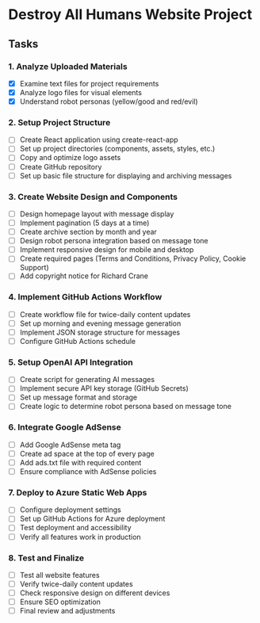 # Destroy All Humans Website Project

## Tasks

### 1. Analyze Uploaded Materials
- [x] Examine text files for project requirements
- [x] Analyze logo files for visual elements
- [x] Understand robot personas (yellow/good and red/evil)

### 2. Setup Project Structure
- [ ] Create React application using create-react-app
- [ ] Set up project directories (components, assets, styles, etc.)
- [ ] Copy and optimize logo assets
- [ ] Create GitHub repository
- [ ] Set up basic file structure for displaying and archiving messages

### 3. Create Website Design and Components
- [ ] Design homepage layout with message display
- [ ] Implement pagination (5 days at a time)
- [ ] Create archive section by month and year
- [ ] Design robot persona integration based on message tone
- [ ] Implement responsive design for mobile and desktop
- [ ] Create required pages (Terms and Conditions, Privacy Policy, Cookie Support)
- [ ] Add copyright notice for Richard Crane

### 4. Implement GitHub Actions Workflow
- [ ] Create workflow file for twice-daily content updates
- [ ] Set up morning and evening message generation
- [ ] Implement JSON storage structure for messages
- [ ] Configure GitHub Actions schedule

### 5. Setup OpenAI API Integration
- [ ] Create script for generating AI messages
- [ ] Implement secure API key storage (GitHub Secrets)
- [ ] Set up message format and storage
- [ ] Create logic to determine robot persona based on message tone

### 6. Integrate Google AdSense
- [ ] Add Google AdSense meta tag
- [ ] Create ad space at the top of every page
- [ ] Add ads.txt file with required content
- [ ] Ensure compliance with AdSense policies

### 7. Deploy to Azure Static Web Apps
- [ ] Configure deployment settings
- [ ] Set up GitHub Actions for Azure deployment
- [ ] Test deployment and accessibility
- [ ] Verify all features work in production

### 8. Test and Finalize
- [ ] Test all website features
- [ ] Verify twice-daily content updates
- [ ] Check responsive design on different devices
- [ ] Ensure SEO optimization
- [ ] Final review and adjustments
